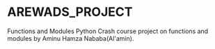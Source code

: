 # AREWADS_PROJECT
Functions and Modules
Python Crash course project on functions and modules by Aminu Hamza Nababa(Al'amin).
